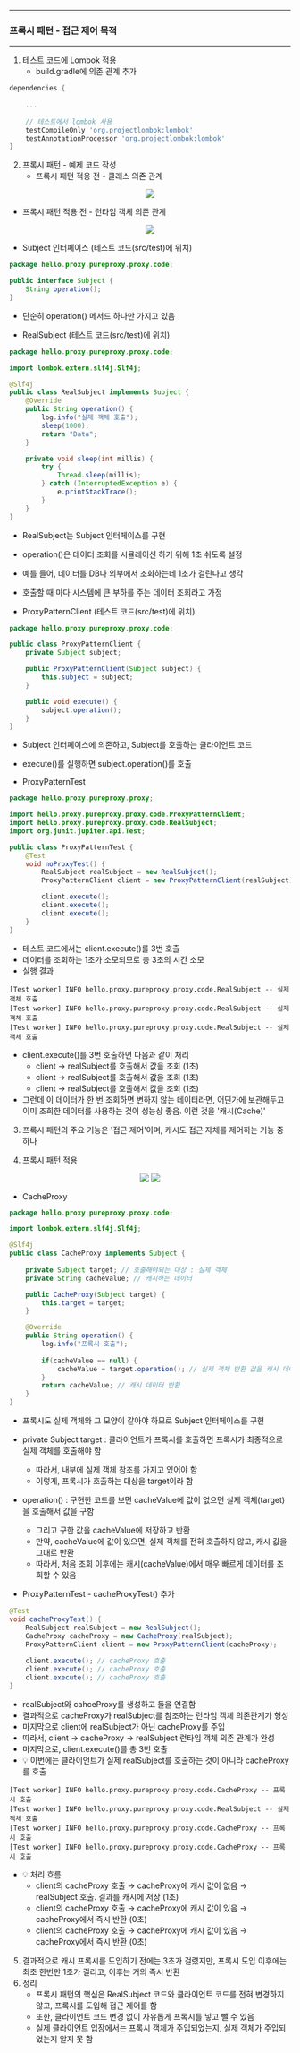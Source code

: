 -----
### 프록시 패턴 - 접근 제어 목적
-----
1. 테스트 코드에 Lombok 적용
   - build.gradle에 의존 관계 추가
```gradle
dependencies {
  
    ...
  
  	// 테스트에서 lombok 사용
  	testCompileOnly 'org.projectlombok:lombok'
  	testAnnotationProcessor 'org.projectlombok:lombok'
}
```

2. 프록시 패턴 - 예제 코드 작성
   - 프록시 패턴 적용 전 - 클래스 의존 관계
<div align="center">
<img src="https://github.com/user-attachments/assets/4f7d8b17-00da-4971-99de-058835371321">
</div>

   - 프록시 패턴 적용 전 - 런타임 객체 의존 관계
<div align="center">
<img src="https://github.com/user-attachments/assets/68a3d8db-f0ee-44b7-9540-4598f204f13e">
</div>

  - Subject 인터페이스 (테스트 코드(src/test)에 위치)
```java
package hello.proxy.pureproxy.proxy.code;

public interface Subject {
    String operation();
}
```
  - 단순히 operation() 메서드 하나만 가지고 있음

  - RealSubject (테스트 코드(src/test)에 위치)
```java
package hello.proxy.pureproxy.proxy.code;

import lombok.extern.slf4j.Slf4j;

@Slf4j
public class RealSubject implements Subject {
    @Override
    public String operation() {
        log.info("실제 객체 호출");
        sleep(1000);
        return "Data";
    }

    private void sleep(int millis) {
        try {
            Thread.sleep(millis);
        } catch (InterruptedException e) {
            e.printStackTrace();
        }
    }
}
```
  - RealSubject는 Subject 인터페이스를 구현
  - operation()은 데이터 조회를 시뮬레이션 하기 위해 1초 쉬도록 설정
  - 예를 들어, 데이터를 DB나 외부에서 조회하는데 1초가 걸린다고 생각
  - 호출할 때 마다 시스템에 큰 부하를 주는 데이터 조회라고 가정

  - ProxyPatternClient (테스트 코드(src/test)에 위치)
```java
package hello.proxy.pureproxy.proxy.code;

public class ProxyPatternClient {
    private Subject subject;

    public ProxyPatternClient(Subject subject) {
        this.subject = subject;
    }

    public void execute() {
        subject.operation();
    }
}
```
  - Subject 인터페이스에 의존하고, Subject를 호출하는 클라이언트 코드
  - execute()를 실행하면 subject.operation()를 호출

  - ProxyPatternTest
```java
package hello.proxy.pureproxy.proxy;

import hello.proxy.pureproxy.proxy.code.ProxyPatternClient;
import hello.proxy.pureproxy.proxy.code.RealSubject;
import org.junit.jupiter.api.Test;

public class ProxyPatternTest {
    @Test
    void noProxyTest() {
        RealSubject realSubject = new RealSubject();
        ProxyPatternClient client = new ProxyPatternClient(realSubject);

        client.execute();
        client.execute();
        client.execute();
    }
}
```
  - 테스트 코드에서는 client.execute()를 3번 호출
  - 데이터를 조회하는 1초가 소모되므로 총 3초의 시간 소모
  - 실행 결과
```
[Test worker] INFO hello.proxy.pureproxy.proxy.code.RealSubject -- 실제 객체 호출
[Test worker] INFO hello.proxy.pureproxy.proxy.code.RealSubject -- 실제 객체 호출
[Test worker] INFO hello.proxy.pureproxy.proxy.code.RealSubject -- 실제 객체 호출
```

  - client.execute()를 3번 호출하면 다음과 같이 처리
    + client → realSubject를 호출해서 값을 조회 (1초)
    + client → realSubject를 호출해서 값을 조회 (1초)
    + client → realSubject를 호출해서 값을 조회 (1초)
  - 그런데 이 데이터가 한 번 조회하면 변하지 않는 데이터라면, 어딘가에 보관해두고 이미 조회한 데이터를 사용하는 것이 성능상 좋음. 이런 것을 '캐시(Cache)'

3. 프록시 패턴의 주요 기능은 '접근 제어'이며, 캐시도 접근 자체를 제어하는 기능 중 하나

4. 프록시 패턴 적용
<div align="center">
<img src="https://github.com/user-attachments/assets/9a5ee9b3-68a8-4107-9e1b-695e01aa2bab">
<img src="https://github.com/user-attachments/assets/3734641b-bb79-4692-a71b-03d306b7f89e">
</div>

  - CacheProxy
```java
package hello.proxy.pureproxy.proxy.code;

import lombok.extern.slf4j.Slf4j;

@Slf4j
public class CacheProxy implements Subject {
    
    private Subject target; // 호출해야되는 대상 : 실제 객체
    private String cacheValue; // 캐시하는 데이터

    public CacheProxy(Subject target) {
        this.target = target;
    }

    @Override
    public String operation() {
        log.info("프록시 호출");
        
        if(cacheValue == null) {
            cacheValue = target.operation(); // 실제 객체 반환 값을 캐시 데이터에 저장
        }
        return cacheValue; // 캐시 데이터 반환
    }
}
```
  - 프록시도 실제 객체와 그 모양이 같아야 하므로 Subject 인터페이스를 구현
  - private Subject target : 클라이언트가 프록시를 호출하면 프록시가 최종적으로 실제 객체를 호출해야 함
    + 따라서, 내부에 실제 객체 참조를 가지고 있어야 함
    + 이렇게, 프록시가 호출하는 대상을 target이라 함
  - operation() : 구현한 코드를 보면 cacheValue에 값이 없으면 실제 객체(target)을 호출해서 값을 구함
    + 그리고 구한 값을 cacheValue에 저장하고 반환
    + 만약, cacheValue에 값이 있으면, 실제 객체를 전혀 호출하지 않고, 캐시 값을 그대로 반환
    + 따라서, 처음 조회 이후에는 캐시(cacheValue)에서 매우 빠르게 데이터를 조회할 수 있음

  - ProxyPatternTest - cacheProxyTest() 추가
```java
@Test
void cacheProxyTest() {
    RealSubject realSubject = new RealSubject();
    CacheProxy cacheProxy = new CacheProxy(realSubject);
    ProxyPatternClient client = new ProxyPatternClient(cacheProxy);
    
    client.execute(); // cacheProxy 호출
    client.execute(); // cacheProxy 호출
    client.execute(); // cacheProxy 호출
}
```
  - realSubject와 cahceProxy를 생성하고 둘을 연결함
  - 결과적으로 cacheProxy가 realSubject를 참조하는 런타임 객체 의존관계가 형성
  - 마지막으로 client에 realSubject가 아닌 cacheProxy를 주입
  - 따라서, client → cacheProxy → realSubject 런타임 객체 의존 관계가 완성
  - 마지막으로, client.execute()를 총 3번 호출
  - 💡 이번에는 클라이언트가 실제 realSubject를 호출하는 것이 아니라 cacheProxy를 호출

```
[Test worker] INFO hello.proxy.pureproxy.proxy.code.CacheProxy -- 프록시 호출
[Test worker] INFO hello.proxy.pureproxy.proxy.code.RealSubject -- 실제 객체 호출
[Test worker] INFO hello.proxy.pureproxy.proxy.code.CacheProxy -- 프록시 호출
[Test worker] INFO hello.proxy.pureproxy.proxy.code.CacheProxy -- 프록시 호출
```
  - 💡 처리 흐름
    + client의 cacheProxy 호출 → cacheProxy에 캐시 값이 없음 → realSubject 호출. 결과를 캐시에 저장 (1초)
    + client의 cacheProxy 호출 → cacheProxy에 캐시 값이 있음 → cacheProxy에서 즉시 반환 (0초)
    + client의 cacheProxy 호출 → cacheProxy에 캐시 값이 있음 → cacheProxy에서 즉시 반환 (0초)

5. 결과적으로 캐시 프록시를 도입하기 전에는 3초가 걸렸지만, 프록시 도입 이후에는 최초 한번만 1초가 걸리고, 이후는 거의 즉시 반환
6. 정리
   - 프록시 패턴의 핵심은 RealSubject 코드와 클라이언트 코드를 전혀 변경하지 않고, 프록시를 도입해 접근 제어를 함
   - 또한, 클라이언트 코드 변경 없이 자유롭게 프록시를 넣고 뺄 수 있음
   - 실제 클라이언트 입장에서는 프록시 객체가 주입되었는지, 실제 객체가 주입되었는지 알지 못 함
